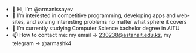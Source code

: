 - 👋 Hi, I’m @armanissayev
- 👀 I’m interested in competitive programming, developing apps and web-sites, and solving interesting problems no matter what sphere it covers
- 🌱 I’m currently studying Computer Science bachelor degree in AITU
- 📫 How to contact me: my email -> 230238@astanait.edu.kz, my telegram -> @armashk4

